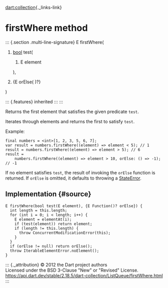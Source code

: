 [dart:collection](../../dart-collection/dart-collection-library){._links-link}

firstWhere method
=================

::: {.section .multi-line-signature}
E firstWhere(

1.  [bool](../../dart-core/bool-class) test(
    1.  E element

    ),
2.  {E orElse( )?}

)

::: {.features}
inherited
:::
:::

Returns the first element that satisfies the given predicate `test`.

Iterates through elements and returns the first to satisfy `test`.

Example:

``` {.language-dart data-language="dart"}
final numbers = <int>[1, 2, 3, 5, 6, 7];
var result = numbers.firstWhere((element) => element < 5); // 1
result = numbers.firstWhere((element) => element > 5); // 6
result =
    numbers.firstWhere((element) => element > 10, orElse: () => -1); // -1
```

If no element satisfies `test`, the result of invoking the `orElse`
function is returned. If `orElse` is omitted, it defaults to throwing a
[StateError](../../dart-core/stateerror-class).

Implementation {#source}
--------------

``` {.language-dart data-language="dart"}
E firstWhere(bool test(E element), {E Function()? orElse}) {
  int length = this.length;
  for (int i = 0; i < length; i++) {
    E element = elementAt(i);
    if (test(element)) return element;
    if (length != this.length) {
      throw ConcurrentModificationError(this);
    }
  }
  if (orElse != null) return orElse();
  throw IterableElementError.noElement();
}
```

::: {._attribution}
© 2012 the Dart project authors\
Licensed under the BSD 3-Clause \"New\" or \"Revised\" License.\
<https://api.dart.dev/stable/2.18.5/dart-collection/ListQueue/firstWhere.html>
:::
